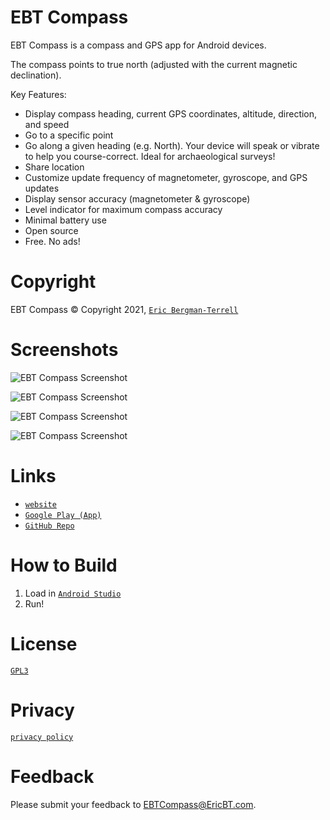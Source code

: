 # EBT Compass

EBT Compass is a compass and GPS app for Android devices.

The compass points to true north (adjusted with the current magnetic declination).

Key Features:

* Display compass heading, current GPS coordinates, altitude, direction, and speed
* Go to a specific point 
* Go along a given heading (e.g. North). Your device will speak or vibrate to help you course-correct. Ideal for archaeological surveys!
* Share location
* Customize update frequency of magnetometer, gyroscope, and GPS updates
* Display sensor accuracy (magnetometer & gyroscope)
* Level indicator for maximum compass accuracy
* Minimal battery use
* Open source
* Free. No ads!
    
# Copyright

EBT Compass &#169; Copyright 2021, [`Eric Bergman-Terrell`](https://www.ericbt.com)

# Screenshots

![`EBT Compass Screenshot`](https://www.ericbt.com/artwork/ebt_compass/main.png "EBT Compass")

![`EBT Compass Screenshot`](https://www.ericbt.com/artwork/ebt_compass/point.png "Go to a Point")

![`EBT Compass Screenshot`](https://www.ericbt.com/artwork/ebt_compass/line.png "Go in a Line")

![`EBT Compass Screenshot`](https://www.ericbt.com/artwork/ebt_compass/settings.png "Settings")

# Links

* [`website`](https://www.ericbt.com/ebt_compass)
* [`Google Play (App)`](https://play.google.com/store/apps/details?id=com.ericbt.ebtcompass)
* [`GitHub Repo`](https://github.com/EricTerrell/EBTCompass)

# How to Build

1.  Load in [`Android Studio`](https://developer.android.com/studio)
2.  Run!

# License

[`GPL3`](https://www.gnu.org/licenses/gpl-3.0.en.html)

# Privacy

[`privacy policy`](https://www.ericbt.com/ebt_compass/privacypolicy)

# Feedback

Please submit your feedback to EBTCompass@EricBT.com.